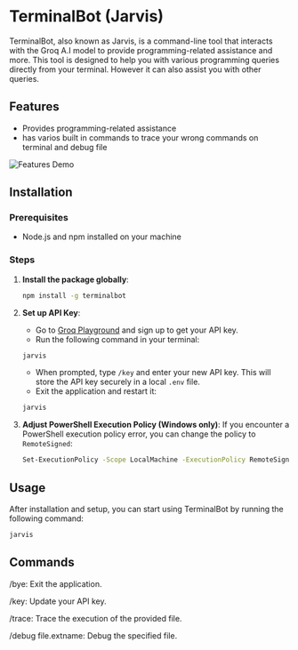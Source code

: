 # TerminalBot (Jarvis)

TerminalBot, also known as Jarvis, is a command-line tool that interacts with the Groq A.I model to provide programming-related assistance and more. This tool is designed to help you with various programming queries directly from your terminal. However it can also assist you with other queries. 

## Features
- Provides programming-related assistance
- has varios built in commands to trace your wrong commands on terminal and debug file

![Features Demo](.github/assets/demo.gif)

## Installation

### Prerequisites
- Node.js and npm installed on your machine

### Steps
1. **Install the package globally**:
    ```sh
    npm install -g terminalbot
    ```

2. **Set up API Key**:
    - Go to [Groq Playground](https://console.groq.com/playground) and sign up to get your API key.
    - Run the following command in your terminal:
    ```sh
    jarvis
    ```
    - When prompted, type `/key` and enter your new API key. This will store the API key securely in a local `.env` file.
    - Exit the application and restart it:
    ```sh
    jarvis
    ```

3. **Adjust PowerShell Execution Policy (Windows only)**:
    If you encounter a PowerShell execution policy error, you can change the policy to `RemoteSigned`:
    ```sh
    Set-ExecutionPolicy -Scope LocalMachine -ExecutionPolicy RemoteSigned -Force
    ```

## Usage

After installation and setup, you can start using TerminalBot by running the following command:
```sh
jarvis
```

## Commands

/bye: Exit the application.

/key: Update your API key.

/trace: Trace the execution of the provided file.

/debug file.extname: Debug the specified file.
